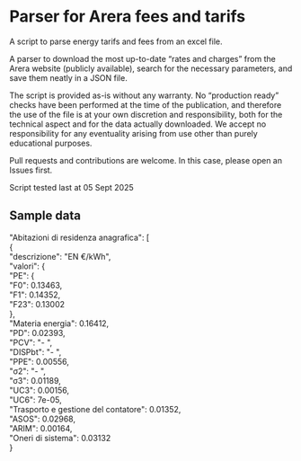 # Parser for Arera fees and tarifs
A script to parse energy tarifs and fees from an excel file.

A parser to download the most up-to-date “rates and charges” from the Arera website (publicly available), search for the necessary parameters, and save them neatly in a JSON file. 

The script is provided as-is without any warranty. No “production ready” checks have been performed at the time of the publication, and therefore the use of the file is at your own discretion and responsibility, both for the technical aspect and for the data actually downloaded. 
We accept no responsibility for any eventuality arising from use other than purely educational purposes.

Pull requests and contributions are welcome. In this case, please open an Issues first.

Script tested last at 05 Sept 2025

## Sample data
 "Abitazioni di residenza anagrafica": [<br>
        {<br>
            "descrizione": "EN €/kWh",<br>
            "valori": {<br>
                "PE": {<br>
                    "F0": 0.13463,<br>
                    "F1": 0.14352,<br>
                    "F23": 0.13002<br>
                },<br>
                "Materia energia": 0.16412,<br>
                "PD": 0.02393,<br>
                "PCV": "- ",<br>
                "DISPbt": "- ",<br>
                "PPE": 0.00556,<br>
                "σ2": "- ",<br>
                "σ3": 0.01189,<br>
                "UC3": 0.00156,<br>
                "UC6": 7e-05,<br>
                "Trasporto e gestione del contatore": 0.01352,<br>
                "ASOS": 0.02968,<br>
                "ARIM": 0.00164,<br>
                "Oneri di sistema": 0.03132<br>
            }<br>


